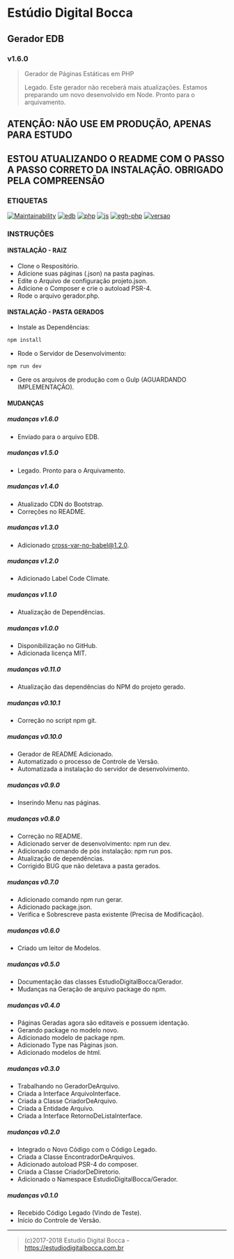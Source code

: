# Estúdio Digital Bocca

## Gerador EDB

### v1.6.0

> Gerador de Páginas Estáticas em PHP
>
> Legado. Este gerador não receberá mais atualizações.
> Estamos preparando um novo desenvolvido em Node.
> Pronto para o arquivamento.

## ATENÇÃO: NÃO USE EM PRODUÇÃO, APENAS PARA ESTUDO

## ESTOU ATUALIZANDO O README COM O PASSO A PASSO CORRETO DA INSTALAÇÃO. OBRIGADO PELA COMPREENSÃO

### ETIQUETAS

[![Maintainability](https://api.codeclimate.com/v1/badges/2789e5c02b5a06d08ae5/maintainability)](https://codeclimate.com/github/digitalbocca/gerador-edb-php/maintainability)
[![edb](https://img.shields.io/badge/produto-EDB-e67e22.svg)](https://estudiodigitalbocca.com.br)
[![php](https://img.shields.io/badge/escrito_em-PHP-9b59b6.svg)](https://estudiodigitalbocca.com.br)
[![js](https://img.shields.io/badge/escrito_em-JS-f1c40f.svg)](https://estudiodigitalbocca.com.br)
[![egh-php](https://img.shields.io/badge/Extreme_Go_Horse-PHP-9b59b6.svg)](https://estudiodigitalbocca.com.br)
[![versao](https://img.shields.io/badge/versao-v1.5.0-7f8c8d.svg)](https://estudiodigitalbocca.com.br)

### INSTRUÇÕES

#### INSTALAÇÃO - RAIZ

- Clone o Respositório.
- Adicione suas páginas (.json) na pasta paginas.
- Edite o Arquivo de configuração projeto.json.
- Adicione o Composer e crie o autoload PSR-4.
- Rode o arquivo gerador.php.

#### INSTALAÇÃO - PASTA GERADOS

- Instale as Dependências:

```bash
npm install
```

- Rode o Servidor de Desenvolvimento:

```bash
npm run dev
```

- Gere os arquivos de produção com o Gulp (AGUARDANDO IMPLEMENTAÇÃO).

#### MUDANÇAS

##### mudanças v1.6.0

- Enviado para o arquivo EDB.

##### mudanças v1.5.0

- Legado. Pronto para o Arquivamento.

##### mudanças v1.4.0

- Atualizado CDN do Bootstrap.
- Correções no README.

##### mudanças v1.3.0

- Adicionado cross-var-no-babel@1.2.0.

##### mudanças v1.2.0

- Adicionado Label Code Climate.

##### mudanças v1.1.0

- Atualização de Dependências.

##### mudanças v1.0.0

- Disponibilização no GitHub.
- Adicionada licença MIT.

##### mudanças v0.11.0

- Atualização das dependências do NPM do projeto gerado.

##### mudanças v0.10.1

- Correção no script npm git.

##### mudanças v0.10.0

- Gerador de README Adicionado.
- Automatizado o processo de Controle de Versão.
- Automatizada a instalação do servidor de desenvolvimento.

##### mudanças v0.9.0

- Inserindo Menu nas páginas.

##### mudanças v0.8.0

- Correção no README.
- Adicionado server de desenvolvimento: npm run dev.
- Adicionado comando de pós instalação: npm run pos.
- Atualização de dependências.
- Corrigido BUG que não deletava a pasta gerados.

##### mudanças v0.7.0

- Adicionado comando npm run gerar.
- Adicionado package.json.
- Verifica e Sobrescreve pasta existente (Precisa de Modificação).

##### mudanças v0.6.0

- Criado um leitor de Modelos.

##### mudanças v0.5.0

- Documentação das classes EstudioDigitalBocca/Gerador.
- Mudanças na Geração de arquivo package do npm.

##### mudanças v0.4.0

- Páginas Geradas agora são editaveis e possuem identação.
- Gerando package no modelo novo.
- Adicionado modelo de package npm.
- Adicionado Type nas Páginas json.
- Adicionado modelos de html.

##### mudanças v0.3.0

- Trabalhando no GeradorDeArquivo.
- Criada a Interface ArquivoInterface.
- Criada a Classe CriadorDeArquivo.
- Criada a Entidade Arquivo.
- Criada a Interface RetornoDeListaInterface.

##### mudanças v0.2.0

- Integrado o Novo Código com o Código Legado.
- Criada a Classe EncontradorDeArquivos.
- Adicionado autoload PSR-4 do composer.
- Criada a Classe CriadorDeDiretorio.
- Adicionado o Namespace EstudioDigitalBocca/Gerador.

##### mudanças v0.1.0

- Recebido Código Legado (Vindo de Teste).
- Início do Controle de Versão.

---

>(c)2017-2018 Estudio Digital Bocca - <https://estudiodigitalbocca.com.br>